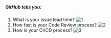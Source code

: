 <!--
Licensed to the Apache Software Foundation (ASF) under one or more
contributor license agreements.  See the NOTICE file distributed with
this work for additional information regarding copyright ownership.
The ASF licenses this file to You under the Apache License, Version 2.0
(the "License"); you may not use this file except in compliance with
the License.  You may obtain a copy of the License at

http://www.apache.org/licenses/LICENSE-2.0

Unless required by applicable law or agreed to in writing, software
distributed under the License is distributed on an "AS IS" BASIS,
WITHOUT WARRANTIES OR CONDITIONS OF ANY KIND, either express or implied.
See the License for the specific language governing permissions and
limitations under the License.
-->

##### GitHub tells you:

1. What is your issue lead time?
   ![1](/onboard/assets/github/1.png)
2. How fast is your Code Review process?
   ![2](/onboard/assets/github/2.png)
3. How is your CI/CD process?
   ![3](/onboard/assets/github/3.png)
